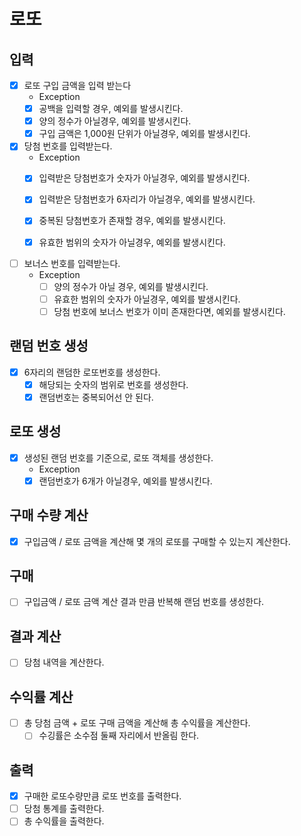 # 로또

## 입력
- [x] 로또 구입 금액을 입력 받는다
  - Exception 
  - [x] 공백을 입력할 경우, 예외를 발생시킨다.
  - [x] 양의 정수가 아닐경우, 예외를 발생시킨다.
  - [x] 구입 금액은 1,000원 단위가 아닐경우, 예외를 발생시킨다.
  
- [x] 당첨 번호를 입력받는다. 
  - Exception
  - [x] 입력받은 당첨번호가 숫자가 아닐경우, 예외를 발생시킨다.
  - [x] 입력받은 당첨번호가 6자리가 아닐경우, 예외를 발생시킨다.
  - [x] 중복된 당첨번호가 존재할 경우, 예외를 발생시킨다.
  - [x] 유효한 범위의 숫자가 아닐경우, 예외를 발생시킨다.


- [ ] 보너스 번호를 입력받는다.
  - Exception
    - [ ] 양의 정수가 아닐 경우, 예외를 발생시킨다.
    - [ ] 유효한 범위의 숫자가 아닐경우, 예외를 발생시킨다.
    - [ ] 당첨 번호에 보너스 번호가 이미 존재한다면, 예외를 발생시킨다.

## 랜덤 번호 생성
- [x] 6자리의 랜덤한 로또번호를 생성한다.
  - [x] 해당되는 숫자의 범위로 번호를 생성한다.
  - [x] 랜덤번호는 중복되어선 안 된다.

## 로또 생성
- [x] 생성된 랜덤 번호를 기준으로, 로또 객체를 생성한다.
  - Exception
  - [x] 랜덤번호가 6개가 아닐경우, 예외를 발생시킨다.

## 구매 수량 계산
- [x] 구입금액 / 로또 금액을 계산해 몇 개의 로또를 구매할 수 있는지 계산한다. 

## 구매
- [ ] 구입금액 / 로또 금액 계산 결과 만큼 반복해 랜덤 번호를 생성한다.

## 결과 계산
- [ ] 당첨 내역을 계산한다.

## 수익률 계산
- [ ] 총 당첨 금액 + 로또 구매 금액을 계산해 총 수익률을 계산한다.
  - [ ] 수깅률은 소수점 둘째 자리에서 반올림 한다.

## 출력
- [x] 구매한 로또수량만큼 로또 번호를 출력한다.
- [ ] 당첨 통계를 출력한다.
- [ ] 총 수익률을 출력한다.